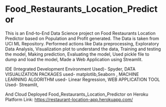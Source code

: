 # Food_Restaurants_Location_Predictor

This is an End-to-End Data Science project on Food Restaurants Location Predictor based on Population and Profit generated.
The Data is taken from UCI ML Repository.
Performed actions like Data preprocessing,
Exploratory Data Analysis,
Visualization plot to understand the data,
Training and testing the model,
Making prediction,
Evaluating the model,
Used pickle file to dump and load the model,
Made a Web Application using Streamlit.

IDE (Integrated Development Environment Used)- Spyder,
DATA VISUALIZATION PACKAGES used- matplotlib,Seaborn ,
MACHINE LEARNING ALGORITHM used- Linear Regression,
WEB APPLICATION TOOL Used- Streamlit,

And Cloud Deployed Food_Restaurants_Location_Predictor on Heroku Platform Link: https://restaurant-location-app.herokuapp.com/ 
